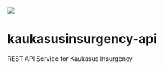 <a href='http://158.69.193.117:8080/job/KI-Test-Web/'><img src='http://158.69.193.117:8080/job/KI-Test-Web/badge/icon'></a>

# kaukasusinsurgency-api
REST API Service for Kaukasus Insurgency
